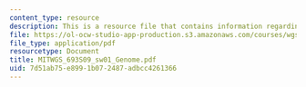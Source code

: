 ```yaml
---
content_type: resource
description: This is a resource file that contains information regarding genome.
file: https://ol-ocw-studio-app-production.s3.amazonaws.com/courses/wgs-693-gender-race-and-the-complexities-of-science-and-technology-a-problem-based-learning-experiment-spring-2009/7d51ab75e8991b072487adbcc4261366_MITWGS_693S09_sw01_Genome.pdf
file_type: application/pdf
resourcetype: Document
title: MITWGS_693S09_sw01_Genome.pdf
uid: 7d51ab75-e899-1b07-2487-adbcc4261366
---
```

